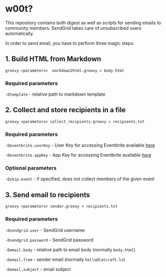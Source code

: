 # w00t?

This repository contains both digest as well as scripts for sending emails to community members. SendGrid takes care of unsubscribed users automatically.

In order to send email, you have to perform three magic steps:

## 1. Build HTML from Markdown

```
groovy <parameters>  markdown2html.groovy > body.html
```

### Required parameters
`-Dtemplate` - relative path to markdown template

## 2. Collect and store recipients in a file

```
groovy <parameters> collect_recipients.groovy > recipients.txt
```

### Required parameters
`-Deventbrite.userKey` - User Key for accessing Eventbrite available [here](https://github.com/latcraft/passwords)
 
`-Deventbrite.appKey` - App Key for accessing Eventbrite available [here](https://github.com/latcraft/passwords)

### Optional parameters
`-Dskip.event` - if specified, does not collect members of the given event 
 

## 3. Send email to recipients
```
groovy <parameters> sender.groovy < recipients.txt
```

### Required parameters

`-Dsendgrid.user` - SendGrid username

`-Dsendgrid.password` - SendGrid password

`-Demail.body` - relative path to email body (normally `body.html`)

`-Demail.from` - sender email (normally `hello@latcraft.lv`)

`-Demail.subject` - email subject